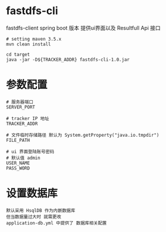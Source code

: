 # fastdfs-cli
fastdfs-client spring boot 版本 提供ui界面以及 Resultfull Api 接口
```
# setting maven 3.5.x
mvn clean install 

cd target
java -jar -D${TRACKER_ADDR} fastdfs-cli-1.0.jar
```

# 参数配置
``` 
# 服务器端口
SERVER_PORT

# tracker IP 地址
TRACKER_ADDR 

# 文件临时存储路径 默认为 System.getProperty("java.io.tmpdir")
FILE_PATH
 
# ui 界面登陆账号密码
# 默认值 admin
USER_NAME
PASS_WORD
```

# 设置数据库
````
默认采用 HsqlDB 作为内嵌数据库
但当数据量过大时 就需更改
application-db.yml 中提供了 数据库相关配置
````
